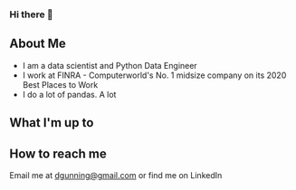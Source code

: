 ### Hi there 👋

## About Me
* I am a data scientist and Python Data Engineer
* I work at FINRA - Computerworld's No. 1 midsize company on its 2020 Best Places to Work
* I do a lot of pandas. A lot

## What I'm up to

## How to reach me
Email me at dgunning@gmail.com or find me on LinkedIn

<!--
**dgunning/dgunning** is a ✨ _special_ ✨ repository because its `README.md` (this file) appears on your GitHub profile.

Here are some ideas to get you started:

- 🔭 I’m currently working on ...
- 🌱 I’m currently learning ...
- 👯 I’m looking to collaborate on ...
- 🤔 I’m looking for help with ...
- 💬 Ask me about ...
- 📫 How to reach me: ...
- 😄 Pronouns: ...
- ⚡ Fun fact: ...
-->

